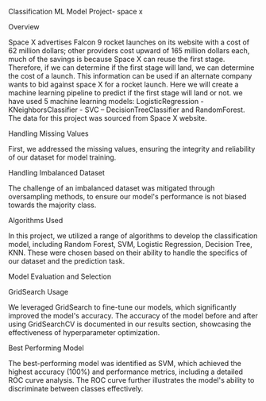 Classification ML Model Project- space x


Overview


Space X advertises Falcon 9 rocket launches on its website with a cost of 62 million dollars; other providers cost upward of 165 million dollars each, much of the savings is because Space X can reuse the first stage. Therefore, if we can determine if the first stage will land, we can determine the cost of a launch. This information can be used if an alternate company wants to bid against space X for a rocket launch. Here we will create a machine learning pipeline to predict if the first stage will land or not. we have used 5 machine learning models: LogisticRegression - KNeighborsClassifier - SVC – DecisionTreeClassifier and RandomForest. The data for this project was sourced from Space X website.


Handling Missing Values

First, we addressed the missing values, ensuring the integrity and reliability of our dataset for model training.

Handling Imbalanced Dataset

The challenge of an imbalanced dataset was mitigated through oversampling methods, to ensure our model's performance is not biased towards the majority class.

Algorithms Used

In this project, we utilized a range of algorithms to develop the classification model, including Random Forest, SVM, Logistic Regression, Decision Tree, KNN. These were chosen based on their ability to handle the specifics of our dataset and the prediction task.

Model Evaluation and Selection

GridSearch Usage

We leveraged GridSearch to fine-tune our models, which significantly improved the model's accuracy. The accuracy of the model before and after using GridSearchCV is documented in our results section, showcasing the effectiveness of hyperparameter optimization.

Best Performing Model

The best-performing model was identified as SVM, which achieved the highest accuracy (100%) and performance metrics, including a detailed ROC curve analysis. The ROC curve further illustrates the model's ability to discriminate between classes effectively.

